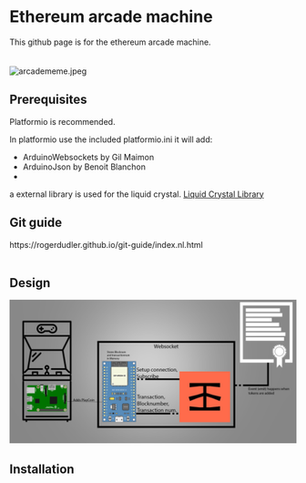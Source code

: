 <h1>Ethereum arcade machine</h1>
This github page is for the ethereum arcade machine.
<br>
<br>
<br>
<img src="https://www.memesmonkey.com/images/memesmonkey/4b/4b2b621de652fa73f1f450950433b1b5.jpeg" alt="arcadememe.jpeg">
<h2>Prerequisites</h2>
<p>Platformio is recommended.</p>
<p>In platformio use the included platformio.ini it will add: </p>

<ul>
  <li>ArduinoWebsockets by Gil Maimon</li>
  <li>ArduinoJson by Benoit Blanchon</li>
  <li> </li>
</ul>
<p> a external library is used for the liquid crystal. <a href="https://bitbucket.org/fmalpartida/new-liquidcrystal/downloads/">Liquid Crystal Library</a></p>

<h2>Git guide</h2>
https://rogerdudler.github.io/git-guide/index.nl.html
<br>
<br>

<h2>Design</h2>
<img src="Design.png">

<h2>Installation</h2>
